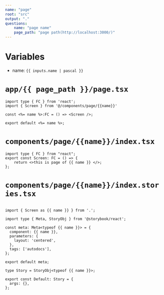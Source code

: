 ```yaml
---
name: "page"
root: "src"
output: "."
questions:
    name: "page name"
    page_path: "page path(http://localhost:3000/)"
---
```


# Variables

-   name: `{{ inputs.name | pascal }}`

# `app/{{ page_path }}/page.tsx`

```tsx
import type { FC } from 'react';
import { Screen } from '@/components/page/{{name}}'

const <%= name %>:FC = () => <Screen />;

export default <%= name %>;
```

# `components/page/{{name}}/index.tsx`

```tsx
import type { FC } from "react";
export const Screen: FC = () => {
    return <>this is page of {{ name }} </>;
};
```

# `components/page/{{name}}/index.stories.tsx`

```tsx

import { Screen as {{ name }} } from '.';

import type { Meta, StoryObj } from '@storybook/react';

const meta: Meta<typeof {{ name }}> = {
  component: {{ name }},
  parameters: {
    layout: 'centered',
  },
  tags: ['autodocs'],
};

export default meta;

type Story = StoryObj<typeof {{ name }}>;

export const Default: Story = {
  args: {},
};
```
